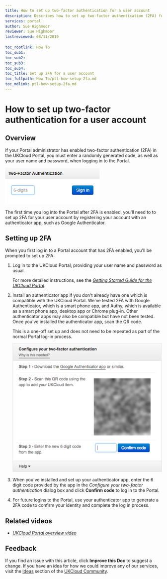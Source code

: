 ```yaml
---
title: How to set up two-factor authentication for a user account
description: Describes how to set up two-factor authentication (2FA) for a user account
services: portal
author: Sue Highmoor
reviewer: Sue Highmoor
lastreviewed: 08/11/2019

toc_rootlink: How To
toc_sub1: 
toc_sub2:
toc_sub3:
toc_sub4:
toc_title: Set up 2FA for a user account
toc_fullpath: How To/ptl-how-setup-2fa.md
toc_mdlink: ptl-how-setup-2fa.md
---
```


# How to set up two-factor authentication for a user account

## Overview

If your Portal administrator has enabled two-factor authentication (2FA) in the UKCloud Portal, you must enter a randomly generated code, as well as your user name and password, when logging in to the Portal.

![Two-Factor Authentication dialog box in the UKCloud Portal](images/ptl-2fa.png)

The first time you log into the Portal after 2FA is enabled, you'll need to to set up 2FA for your user account by registering your account with an authenticator app, such as Google Authenticator.

## Setting up 2FA

When you first log in to a Portal account that has 2FA enabled, you'll be prompted to set up 2FA:

1. Log in to the UKCloud Portal, providing your user name and password as usual.

    For more detailed instructions, see the [*Getting Started Guide for the UKCloud Portal*](ptl-gs.md).

2. Install an authenticator app if you don't already have one which is compatible with the UKCloud Portal. We've tested 2FA with Google Authenticator, which is a smart phone app, and Authy, which is available as a smart phone app, desktop app or Chrome plug-in. Other authenticator apps may also be compatible but have not been tested. Once you've installed the authenticator app, scan the QR code.

    This is a one-off set up and does not need to be repeated as part of the normal Portal log-in process.

    ![Configure your two-factor authentication dialog box](images/ptl-2fa-setup.png)

3. When you've installed and set up your authenticator app, enter the 6 digit code provided by the app in the *Configure your two-factor authentication* dialog box and click **Confirm code** to log in to the Portal.

4. For future logins to the Portal, use your authenticator app to generate a 2FA code to confirm your identity and complete the log in process.

## Related videos

- [*UKCloud Portal overview video*](ptl-vid-portal.md)

## Feedback

If you find an issue with this article, click **Improve this Doc** to suggest a change. If you have an idea for how we could improve any of our services, visit the [Ideas](https://community.ukcloud.com/ideas) section of the [UKCloud Community](https://community.ukcloud.com).

